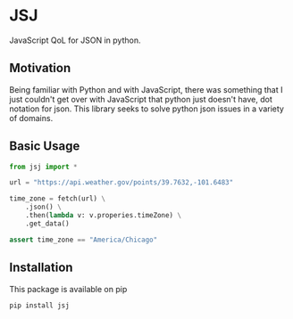 # JSJ
JavaScript QoL for JSON in python.
## Motivation
Being familiar with Python and with JavaScript, there was something that I just couldn't get over with JavaScript that python just doesn't have, dot notation for json. This library seeks to solve python json issues in a variety of domains.
## Basic Usage
```python
from jsj import *

url = "https://api.weather.gov/points/39.7632,-101.6483"

time_zone = fetch(url) \
    .json() \
    .then(lambda v: v.properies.timeZone) \
    .get_data()

assert time_zone == "America/Chicago"
```
## Installation
This package is available on pip
```
pip install jsj
```
